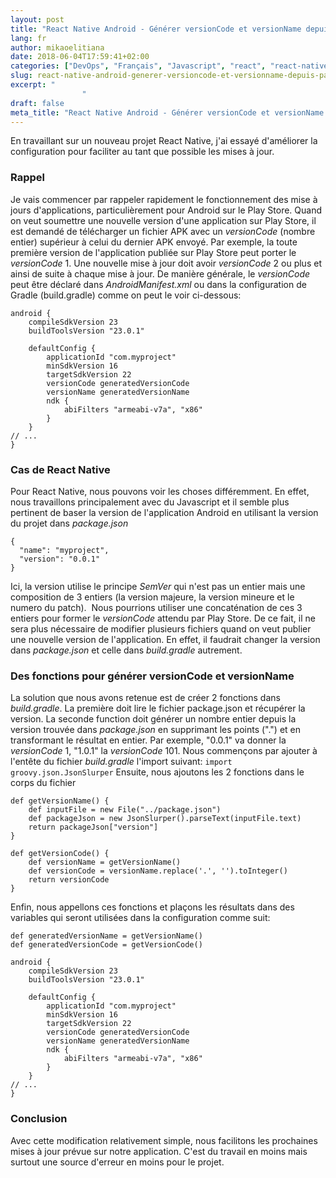 ```yaml
---
layout: post
title: "React Native Android - Générer versionCode et versionName depuis package.json"
lang: fr
author: mikaoelitiana
date: 2018-06-04T17:59:41+02:00
categories: ["DevOps", "Français", "Javascript", "react", "react-native"]
slug: react-native-android-generer-versioncode-et-versionname-depuis-package-json
excerpt: "
				"
draft: false
meta_title: "React Native Android - Générer versionCode et versionName depuis package.json"
---
```


En travaillant sur un nouveau projet React Native, j'ai essayé d'améliorer la configuration pour faciliter au tant que possible les mises à jour.

### Rappel

Je vais commencer par rappeler rapidement le fonctionnement des mise à jours d'applications, particulièrement pour Android sur le Play Store. Quand on veut soumettre une nouvelle version d'une application sur Play Store, il est demandé de télécharger un fichier APK avec un _versionCode_ (nombre entier) supérieur à celui du dernier APK envoyé. Par exemple, la toute première version de l'application publiée sur Play Store peut porter le _versionCode_ 1. Une nouvelle mise à jour doit avoir _versionCode_ 2 ou plus et ainsi de suite à chaque mise à jour. De manière générale, le _versionCode_ peut être déclaré dans _AndroidManifest.xml_ ou dans la configuration de Gradle (build.gradle) comme on peut le voir ci-dessous:
```
android {
    compileSdkVersion 23
    buildToolsVersion "23.0.1"

    defaultConfig {
        applicationId "com.myproject"
        minSdkVersion 16
        targetSdkVersion 22
        versionCode generatedVersionCode
        versionName generatedVersionName
        ndk {
            abiFilters "armeabi-v7a", "x86"
        }
    }
// ...
}
```

### Cas de React Native

Pour React Native, nous pouvons voir les choses différemment. En effet, nous travaillons principalement avec du Javascript et il semble plus pertinent de baser la version de l'application Android en utilisant la version du projet dans _package.json_
```
{
  "name": "myproject",
  "version": "0.0.1"
}
```
Ici, la version utilise le principe _SemVer_ qui n'est pas un entier mais une composition de 3 entiers (la version majeure, la version mineure et le numero du patch).  Nous pourrions utiliser une concaténation de ces 3 entiers pour former le _versionCode_ attendu par Play Store. De ce fait, il ne sera plus nécessaire de modifier plusieurs fichiers quand on veut publier une nouvelle version de l'application. En effet, il faudrait changer la version dans _package.json_ et celle dans _build.gradle_ autrement.

### Des fonctions pour générer versionCode et versionName

La solution que nous avons retenue est de créer 2 fonctions dans _build.gradle_. La première doit lire le fichier package.json et récupérer la version. La seconde function doit générer un nombre entier depuis la version trouvée dans _package.json_ en supprimant les points (".") et en transformant le résultat en entier. Par exemple, "0.0.1" va donner la _versionCode_ 1, "1.0.1" la _versionCode_ 101. Nous commençons par ajouter à l'entête du fichier _build.gradle_ l'import suivant: `import groovy.json.JsonSlurper` Ensuite, nous ajoutons les 2 fonctions dans le corps du fichier
```
def getVersionName() {
    def inputFile = new File("../package.json")
    def packageJson = new JsonSlurper().parseText(inputFile.text)
    return packageJson["version"]
}

def getVersionCode() {
    def versionName = getVersionName()
    def versionCode = versionName.replace('.', '').toInteger()
    return versionCode
}
```
Enfin, nous appellons ces fonctions et plaçons les résultats dans des variables qui seront utilisées dans la configuration comme suit:
```
def generatedVersionName = getVersionName()
def generatedVersionCode = getVersionCode()

android {
    compileSdkVersion 23
    buildToolsVersion "23.0.1"

    defaultConfig {
        applicationId "com.myproject"
        minSdkVersion 16
        targetSdkVersion 22
        versionCode generatedVersionCode
        versionName generatedVersionName
        ndk {
            abiFilters "armeabi-v7a", "x86"
        }
    }
// ...
}
```

### Conclusion

Avec cette modification relativement simple, nous facilitons les prochaines mises à jour prévue sur notre application. C'est du travail en moins mais surtout une source d'erreur en moins pour le projet.